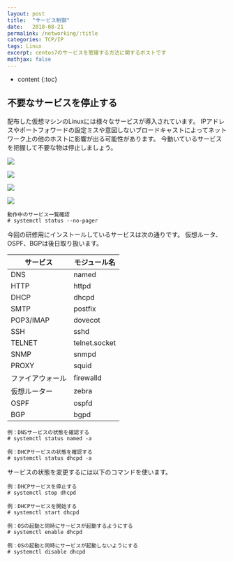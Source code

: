 ```yaml
---
layout: post
title:  "サービス制御"
date:   2018-08-21
permalink: /networking/:title
categories: TCP/IP
tags: Linux
excerpt: centos7のサービスを管理する方法に関するポストです
mathjax: false
---
```


* content
{:toc}

## 不要なサービスを停止する

配布した仮想マシンのLinuxには様々なサービスが導入されています。
IPアドレスやポートフォワードの設定ミスや意図しないブロードキャストによってネットワーク上の他のホストに影響が出る可能性があります。
今動いているサービスを把握して不要な物は停止しましょう。

![]({{site.baseurl}}/images/dhcp/network.png)

![]({{site.baseurl}}/images/dhcp/network2.png)

![]({{site.baseurl}}/images/dhcp/network3.png)

![]({{site.baseurl}}/images/dhcp/network4.png)

```
動作中のサービス一覧確認
# systemctl status --no-pager
```

今回の研修用にインストールしているサービスは次の通りです。
仮想ルータ、OSPF、BGPは後日取り扱います。

|サービス|モジュール名|
|---|---|
|DNS|named|
|HTTP|httpd|
|DHCP|dhcpd|
|SMTP|postfix|
|POP3/IMAP|dovecot|
|SSH|sshd|
|TELNET|telnet.socket|
|SNMP|snmpd|
|PROXY|squid|
|ファイアウォール|firewalld|
|仮想ルーター|zebra|
|OSPF|ospfd|
|BGP|bgpd|

```
例：DNSサービスの状態を確認する
# systemctl status named -a

例：DHCPサービスの状態を確認する
# systemctl status dhcpd -a
```

サービスの状態を変更するには以下のコマンドを使います。

```
例：DHCPサービスを停止する
# systemctl stop dhcpd

例：DHCPサービスを開始する
# systemctl start dhcpd

例：OSの起動と同時にサービスが起動するようにする
# systemctl enable dhcpd

例：OSの起動と同時にサービスが起動しないようにする
# systemctl disable dhcpd
```

